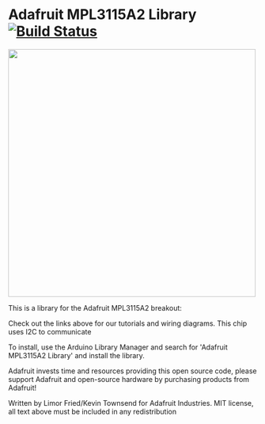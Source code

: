 # Adafruit MPL3115A2 Library [![Build Status](https://github.com/adafruit/Adafruit_MPL3115A2_Library/workflows/Arduino%20Library%20CI/badge.svg)](https://github.com/adafruit/Adafruit_MPL3115A2_Library/actions)

<a href="https://www.adafruit.com/products/1893"><img src="https://cdn-shop.adafruit.com/970x728/1893-02.jpg" width="500px"/></a>

This is a library for the Adafruit MPL3115A2 breakout:
 
Check out the links above for our tutorials and wiring diagrams. This chip uses I2C to communicate

To install, use the Arduino Library Manager and search for 'Adafruit MPL3115A2 Library' and install the library.

Adafruit invests time and resources providing this open source code, please support Adafruit and open-source hardware by purchasing products from Adafruit!

Written by Limor Fried/Kevin Townsend for Adafruit Industries.
MIT license, all text above must be included in any redistribution
